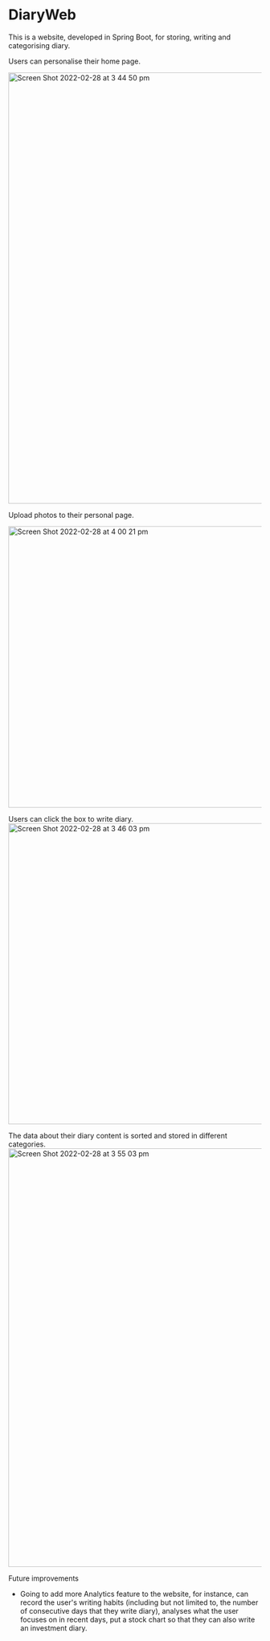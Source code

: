 # DiaryWeb
This is a website, developed in Spring Boot, for storing, writing and categorising diary. 

Users can personalise their home page. 

<img width="858" alt="Screen Shot 2022-02-28 at 3 44 50 pm" src="https://user-images.githubusercontent.com/96395578/155925491-7b283b42-e5af-4598-afcd-6f642145c90e.png">

Upload photos to their personal page. 

<img width="560" alt="Screen Shot 2022-02-28 at 4 00 21 pm" src="https://user-images.githubusercontent.com/96395578/155926760-c2424f44-5df0-4e7c-95a1-11c71d5742fd.png">

Users can click the box to write diary.
<img width="599" alt="Screen Shot 2022-02-28 at 3 46 03 pm" src="https://user-images.githubusercontent.com/96395578/155925601-edca38b4-8369-433f-841f-ca9b43fc9e85.png">

The data about their diary content is sorted and stored in different categories. 
<img width="833" alt="Screen Shot 2022-02-28 at 3 55 03 pm" src="https://user-images.githubusercontent.com/96395578/155926324-3e5e8ea1-2d36-48dd-ac3e-ea07b4c004f7.png">

Future improvements
  -  Going to add more Analytics feature to the website, for instance, can record the user's writing habits (including but not limited to, the number of consecutive days that they write diary), analyses what the user focuses on in recent days, put a stock chart so that they can also write an investment diary.
